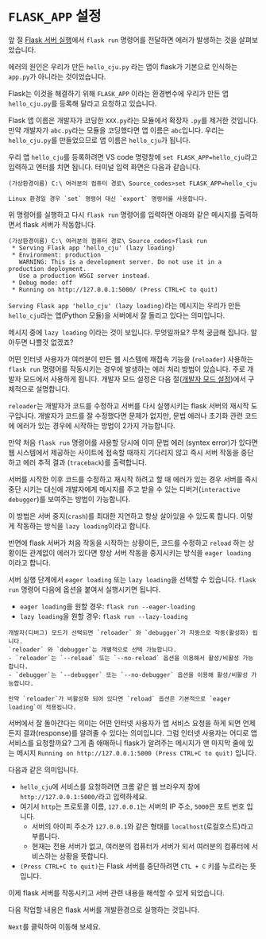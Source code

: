 # `FLASK_APP` 설정

앞 절 [Flask 서버 실행](ch08-2_run_flask_server.md)에서 `flask run` 명령어를 전달하면 에러가 발생하는 것을 살펴보았습니다.

에러의 원인은 우리가 만든 `hello_cju.py` 라는 앱이 flask가 기본으로 인식하는 `app.py`가 아니라는 것이었습니다.

Flask는 이것을 해결하기 위해 `FLASK_APP` 이라는 환경변수에 우리가 만든 앱 `hello_cju.py`를 등록해 달라고 요청하고 있습니다.

Flask 앱 이름은 개발자가 코딩한 `XXX.py`라는 모듈에서 확장자 `.py`를 제거한 것입니다.
만약 개발자가 `abc.py`라는 모듈을 코딩했다면 앱 이름은 `abc`입니다.
우리는 `hello_cju.py`를 만들었으므로 앱 이름은 `hello_cju`가 됩니다.

우리 앱 `hello_cju`를 등록하려면 VS code 명령창에 `set FLASK_APP=hello_cju`라고 입력하고 엔터를 치면 됩니다.
터미널 입력 화면은 다음과 같습니다.

```{code} bash
(가상환경이름) C:\ 여러분의 컴퓨터 경로\ Source_codes>set FLASK_APP=hello_cju
```
```{note}
Linux 환경일 경우 `set` 명령어 대신 `export` 명령어를 사용합니다.
```

위 명령어를 실행하고 다시 `flask run` 명령어를 입력하면 
아래와 같은 메시지를 출력하면서 flask 서버가 작동합니다.

```{code} bash
(가상환경이름) C:\ 여러분의 컴퓨터 경로\ Source_codes>flask run
 * Serving Flask app 'hello_cju' (lazy loading)
 * Environment: production
   WARNING: This is a development server. Do not use it in a production deployment.
   Use a production WSGI server instead.
 * Debug mode: off
 * Running on http://127.0.0.1:5000/ (Press CTRL+C to quit)
```

`Serving Flask app 'hello_cju' (lazy loading)`라는 메시지는 우리가 만든 `hello_cju`라는 앱(Python 모듈)을 서버에서 잘 돌리고 있다는 의미입니다.

메시지 중에 `lazy loading` 이라는 것이 보입니다. 
무엇일까요? 무척 궁금해 집니다. 알아두면 나쁠것 없겠죠?

어떤 인터넷 사용자가 여러분이 만든 웹 시스템에 재접속 기능을 (`reloader`) 사용하는 `flask run` 명령어를 작동시키는 경우에 발생하는 에러 처리 방법이 있습니다. 주로 개발자 모드에서 사용하게 됩니다. 개발자 모드 설정은 다음 절([개발자 모드 설정](ch08-4_setting_develop_mode.md))에서 구체적으로 설명합니다.

`reloader`는 개발자가 코드를 수정하고 서버를 다시 실행시키는 flask 서버의 재시작 도구입니다. 개발자가 코드를 잘 수정했다면 문제가 없지만, 문법 에러나 초기화 관련 코드에 에러가 있는 경우에 시작하는 방법이 2가지 가능합니다.

만약 처음 `flask run` 명령어를 사용할 당시에 이미 문법 에러 (syntex error)가 있다면 웹 시스템에서 제공하는 사이트에 접속할 때까지 기다리지 않고 즉시 서버 작동을 중단하고 에러 추적 결과 (`traceback`)를 출력합니다.

서버를 시작한 이후 코드를 수정하고 재시작 하려고 할 때 에러가 있는 경우 서버를 즉시 중단 시키는 대신에 개발자에게 메시지를 주고 받을 수 있는 디버거(`interactive debugger`)를 보여주는 방법이 가능합니다. 

이 방법은 서버 중지(`crash`)를 최대한 지연하고 항상 살아있을 수 있도록 합니다. 이렇게 작동하는 방식을 `lazy loading`이라고 합니다.

반면에 flask 서버가 처음 작동을 시작하는 상황이든, 코드를 수정하고 `reload` 하는 상황이든 관계없이 에러가 있다면 항상 서버 작동을 중지시키는 방식을 `eager loading` 이라고 합니다.

서버 실행 단계에서 `eager loading` 또는 `lazy loading`을 선택할 수 있습니다. `flask run` 명령어 다음에 옵션을 붙여서 실행시키면 됩니다.
- `eager loading`을 원할 경우: `flask run --eager-loading`
- `lazy loading`을 원할 경우: `flask run --lazy-loading`

```{note} 
개발자(디버그) 모드가 선택되면 `reloader` 와 `debugger`가 자동으로 작동(활성화) 됩니다.
`reloader` 와 `debugger`는 개별적으로 선택 가능합니다.
- `reloader`는 `--reload` 또는 `--no-reload` 옵션을 이용해서 활성/비활성 가능합니다.
- `debugger`는 `--debugger` 또는 `--no-debugger` 옵션을 이용해 활성/비활성 가능합니다.

만약 `reloader`가 비활성화 되어 있다면 `reload` 옵션은 기본적으로 `eager loading`이 적용됩니다.

```

서버에서 잘 돌아간다는 의미는 어떤 인터넷 사용자가 앱 서비스 요청을 하게 되면 언제든지 결과(response)를 알려줄 수 있다는 의미입니다. 그럼 인터넷 사용자는 어디로 앱 서비스를 요청할까요? 그게 좀 애매하니 flask가 알려주는 메시지가 맨 마지막 줄에 있는 메시지 `Running on http://127.0.0.1:5000 (Press CTRL+C to quit)` 입니다. 

다음과 같은 의미입니다.

- `hello_cju`에 서비스를 요청하려면 크롬 같은 웹 브라우저 창에 `http://127.0.0.1:5000/`라고 입력하세요.
- 여기서 `http`는 프로토콜 이름, `127.0.0.1`는 서버의 IP 주소, `5000`은 포트 번호 입니다.
  - 서버의 아이피 주소가 `127.0.0.1`와 같은 형태를 `localhost`(로컬호스트)라고 부릅니다.
  - 현재는 전용 서버가 없고, 여러분의 컴퓨터가 서버가 되서 여러분의 컴퓨터에 서비스하는 상황을 뜻합니다.
- `(Press CTRL+C to quit)`는 Flask 서버를 중단하려면 `CTL + C` 키를 누르라는 뜻입니다.

이제 flask 서버를 작동시키고 서버 관련 내용을 해석할 수 있게 되었습니다.

다음 작업할 내용은 flask 서버를 개발환경으로 실행하는 것입니다.

`Next`를 클릭하여 이동해 보세요.